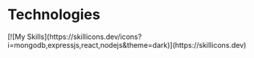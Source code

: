 <h1>Technologies</h1>
[![My Skills](https://skillicons.dev/icons?i=mongodb,expressjs,react,nodejs&theme=dark)](https://skillicons.dev)
